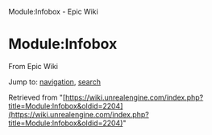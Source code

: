 Module:Infobox - Epic Wiki             

Module:Infobox
==============

From Epic Wiki

Jump to: [navigation](#mw-navigation), [search](#p-search)

Retrieved from "[https://wiki.unrealengine.com/index.php?title=Module:Infobox&oldid=2204](https://wiki.unrealengine.com/index.php?title=Module:Infobox&oldid=2204)"